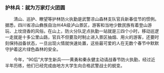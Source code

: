 ### 护林兵：就为万家灯火团圆


　　清山、巡护、瞭望等护林防火执勤是武警凉山森林支队官兵新春佳节的惯例。据悉，四川省凉山彝族自治州4A级泸山景区，游客和当地少数民族有着登山游玩、上坟烧香的风俗。在山上，防火分队定点执勤一站就是三四个小时，移动巡逻一走就是十多公里山路，官兵不但要及时制止进入景区抽烟、用火的游客，还要时刻保持战备状态，一旦出现火情就快速处置，这些最可爱的人在无数个春节中默默守护着这片绿色森林的安全。

　　今年，“90后”大学生新兵——黄勇和秦永健主动请战春节防火执勤，经过近半年历练，他们已经完成由地方大学生向合格武警战士的蜕变。
